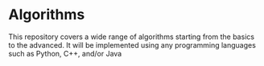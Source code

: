 # Algorithms
This repository covers a wide range of algorithms starting from the basics to the advanced. It will be implemented using any programming languages such as Python, C++, and/or Java